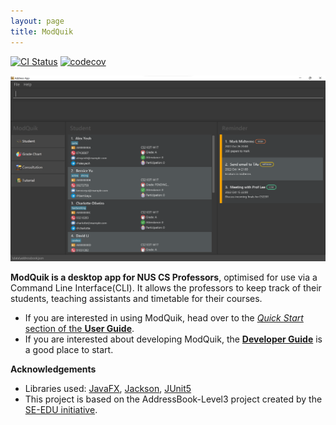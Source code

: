 ```yaml
---
layout: page
title: ModQuik
---
```


[![CI Status](https://github.com/AY2223S1-CS2103T-W17-3/tp/workflows/Java%20CI/badge.svg)](https://github.com/AY2223S1-CS2103T-W17-3/tp/actions)
[![codecov](https://codecov.io/gh/AY2223S1-CS2103T-W17-3/tp/branch/master/graph/badge.svg?token=9M3PU7F9CR)](https://codecov.io/gh/AY2223S1-CS2103T-W17-3/tp)

![Ui](images/Ui.png)

**ModQuik is a desktop app for NUS CS Professors**, optimised for use via a Command Line Interface(CLI).
It allows the professors to keep track of their students, teaching assistants and timetable for their courses.<br>

* If you are interested in using ModQuik, head over to the [_Quick Start_ section of the **User Guide**](UserGuide.html#2-quick-start).
* If you are interested about developing ModQuik, the [**Developer Guide**](DeveloperGuide.html) is a good place to start.


**Acknowledgements**

* Libraries used: [JavaFX](https://openjfx.io/), [Jackson](https://github.com/FasterXML/jackson), [JUnit5](https://github.com/junit-team/junit5)
* This project is based on the AddressBook-Level3 project created by the [SE-EDU initiative](https://se-education.org).

